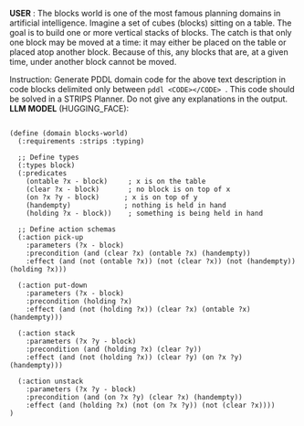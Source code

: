 **USER** :
The blocks world is one of the most famous planning domains in artificial intelligence. Imagine a set of cubes (blocks) sitting on a table. The goal is to build one or more vertical stacks of blocks. The catch is that only one block may be moved at a time: it may either be placed on the table or placed atop another block. Because of this, any blocks that are, at a given time, under another block cannot be moved.
 
 Instruction: Generate PDDL domain code for the above text description in code blocks delimited only between ```pddl <CODE></CODE> ```. This code should be solved in a STRIPS Planner. Do not give any explanations in the output.
**LLM MODEL** (HUGGING_FACE):
```pddl 

(define (domain blocks-world)
  (:requirements :strips :typing)
  
  ;; Define types
  (:types block)
  (:predicates
    (ontable ?x - block)     ; x is on the table
    (clear ?x - block)       ; no block is on top of x
    (on ?x ?y - block)      ; x is on top of y
    (handempty)             ; nothing is held in hand
    (holding ?x - block))    ; something is being held in hand

  ;; Define action schemas
  (:action pick-up
    :parameters (?x - block)
    :precondition (and (clear ?x) (ontable ?x) (handempty))
    :effect (and (not (ontable ?x)) (not (clear ?x)) (not (handempty)) (holding ?x)))

  (:action put-down
    :parameters (?x - block)
    :precondition (holding ?x)
    :effect (and (not (holding ?x)) (clear ?x) (ontable ?x) (handempty)))

  (:action stack
    :parameters (?x ?y - block)
    :precondition (and (holding ?x) (clear ?y))
    :effect (and (not (holding ?x)) (clear ?y) (on ?x ?y) (handempty)))

  (:action unstack
    :parameters (?x ?y - block)
    :precondition (and (on ?x ?y) (clear ?x) (handempty))
    :effect (and (holding ?x) (not (on ?x ?y)) (not (clear ?x))))
)

```